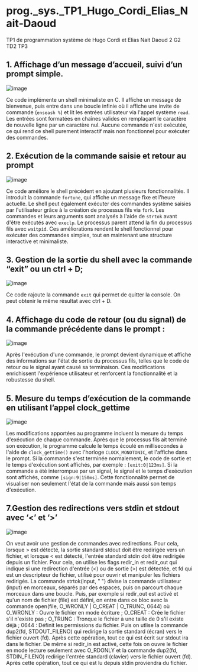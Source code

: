 # prog._sys._TP1_Hugo_Cordi_Elias_Nait-Daoud
TP1 de programmation système de Hugo Cordi et Elias Nait Daoud 2 G2 TD2 TP3
## 1. Affichage d’un message d’accueil, suivi d’un prompt simple.

![image](https://github.com/user-attachments/assets/42db0cc5-d4f0-414c-9a3f-caf6fb26d801)

Ce code implémente un shell minimaliste en C. Il affiche un message de bienvenue, puis entre dans une boucle infinie où il affiche une invite de commande (`enseash %`) et lit les entrées utilisateur via l'appel système `read`. Les entrées sont formatées en chaînes valides en remplaçant le caractère de nouvelle ligne par un caractère nul.  Aucune commande n'est exécutée, ce qui rend ce shell purement interactif mais non fonctionnel pour exécuter des commandes.

## 2. Exécution de la commande saisie et retour au prompt

![image](https://github.com/user-attachments/assets/0157b94a-f211-4c95-99ca-e12c7081bb8e)

Ce code améliore le shell précédent en ajoutant plusieurs fonctionnalités. Il introduit la commande `fortune`, qui affiche un message fixe et l'heure actuelle. Le shell peut également exécuter des commandes système saisies par l'utilisateur grâce à la création de processus fils via `fork`. Les commandes et leurs arguments sont analysés à l'aide de `strtok` avant d'être exécutés avec `execlp`. Le processus parent attend la fin du processus fils avec `waitpid`. Ces améliorations rendent le shell fonctionnel pour exécuter des commandes simples, tout en maintenant une structure interactive et minimaliste.

## 3. Gestion de la sortie du shell avec la commande “exit” ou un ctrl + D;

![image](https://github.com/user-attachments/assets/adbb7a02-7ad3-43c4-920f-fdff85f45d9f)

Ce code rajoute la commande `exit` qui permet de quitter la console. On peut obtenir le même résultat avec ctrl + D. 

## 4. Affichage du code de retour (ou du signal) de la commande précédente dans le prompt :

![image](https://github.com/user-attachments/assets/11ced065-c7e5-47ba-94ee-34eacbabeb86)

Après l'exécution d'une commande, le prompt devient dynamique et affiche des informations sur l'état de sortie du processus fils, telles que le code de retour ou le signal ayant causé sa terminaison. Ces modifications enrichissent l'expérience utilisateur et renforcent la fonctionnalité et la robustesse du shell.

## 5. Mesure du temps d’exécution de la commande en utilisant l’appel clock_gettime 

![image](https://github.com/user-attachments/assets/af78a4d9-b73e-46f1-9e0d-5557cfacaec9)

Les modifications apportées au programme incluent la mesure du temps d'exécution de chaque commande. Après que le processus fils ait terminé son exécution, le programme calcule le temps écoulé en millisecondes à l'aide de `clock_gettime()` avec l'horloge `CLOCK_MONOTONIC`, et l'affiche dans le prompt. Si la commande s'est terminée normalement, le code de sortie et le temps d'exécution sont affichés, par exemple : `[exit:0|123ms]`. Si la commande a été interrompue par un signal, le signal et le temps d'exécution sont affichés, comme `[sign:9|150ms]`. Cette fonctionnalité permet de visualiser non seulement l'état de la commande mais aussi son temps d'exécution.



## 7.Gestion des redirections vers stdin et stdout avec ‘<’ et ‘>’ 

![image](https://github.com/user-attachments/assets/163e7636-a6ca-443e-9716-69f7c10e6080)


On veut avoir une gestion de commandes avec redirections. Pour cela, lorsque > est détecté, la sortie standard stdout doit être redirigée vers un fichier, et lorsque < est détecté, l'entrée standard stdin doit être redirigée depuis un fichier. Pour cela, on utilise les flags redir_in et redir_out qui indique si une redirection d'entrée (<) ou de sortie (>) est détectée, et fd qui est un descripteur de fichier, utilisé pour ouvrir et manipuler les fichiers redirigés. La commande strtok(input, " ") divise la commande utilisateur (input) en morceaux, séparés par des espaces, puis on parcourt chaque morceaux dans une boucle. Puis, par exemple si redir_out est activé et qu'un nom de fichier (file) est défini, on entre dans ce bloc avec la commande open(file, O_WRONLY | O_CREAT | O_TRUNC, 0644) où O_WRONLY : Ouvre le fichier en mode écriture ; O_CREAT : Crée le fichier s'il n'existe pas ; O_TRUNC : Tronque le fichier à une taille de 0 s'il existe déjà ; 0644 : Définit les permissions du fichier. Puis on utlise la commande dup2(fd, STDOUT_FILENO) qui redirige la sortie standard (écran) vers le fichier ouvert (fd). Après cette opération, tout ce qui est écrit sur stdout ira dans le fichier. De même si redir_in est activé, cette fois on ouvre le fichier en mode lecture seulement avec O_RDONLY et la commande dup2(fd, STDIN_FILENO) redirige l'entrée standard (clavier) vers le fichier ouvert (fd). Après cette opération, tout ce qui est lu depuis stdin proviendra du fichier.



